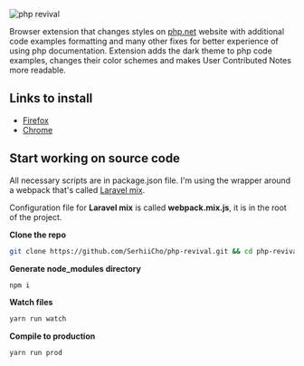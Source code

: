 ![php revival](https://raw.githubusercontent.com/SerhiiCho/php_revival/master/art/php-revival-promo-big.png)

Browser extension that changes styles on [php.net](https://www.php.net) website with additional code examples formatting and many other fixes for better experience of using php documentation. Extension adds the dark theme to php code examples, changes their color schemes and makes User Contributed Notes more readable.

## Links to install

- [Firefox](https://addons.mozilla.org/en-US/firefox/addon/php-revival)
- [Chrome](https://chrome.google.com/webstore/detail/php-revival/fceclmihdanbepiogjoeiolnpkalcjpe)

## Start working on source code

All necessary scripts are in package.json file. I'm using the wrapper around a webpack that's called [Laravel mix](https://laravel-mix.com/). 

Configuration file for __Laravel mix__ is called __webpack.mix.js__, it is in the root of the project.

**Clone the repo**
```bash
git clone https://github.com/SerhiiCho/php-revival.git && cd php-revival
```

**Generate node_modules directory**
```bash
npm i
```

**Watch files**
```bash
yarn run watch
```

**Compile to production**
```bash
yarn run prod
```
